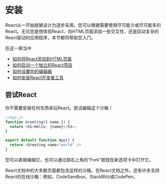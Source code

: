 
# 安装

React从一开始就被设计为逐步采用。您可以根据需要使用尽可能少或尽可能多的React。无论您是想体验React、向HTML页面添加一些交互性，还是启动复杂的React驱动的应用程序，本节都将帮助您入门。

在这一章当中
- [如何将React添加到HTML页面](安装/将React添加到网站.md)
- [如何启动一个独立的React项目](安装/开始一个新的React项目.md)
- [如何设置你的编辑器](安装/编辑器设置.md)
- [如何安装React开发者工具](安装/React开发者工具.md)

## 尝试React

你不需要安装任何东西来玩React。尝试编辑这个沙箱！

```javascript
//App.js
function Greeting({ name }) {
  return <h1>Hello, {name}</h1>;
}

export default function App() {
  return <Greeting name="world" />
}
```

您可以直接编辑它，也可以通过按右上角的“Fork”按钮在新选项卡中打开它。

React文档中的大多数页面都包含这样的沙箱。在React文档之外，还有许多支持React的在线沙箱：例如，CodeSandbox、StackBlitz或CodePen。


